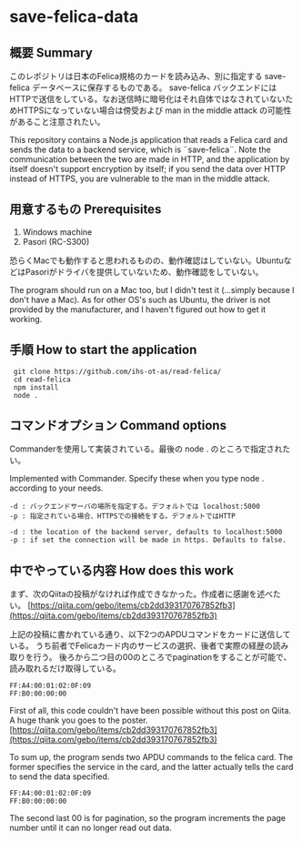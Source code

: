 ﻿# save-felica-data

## 概要 Summary
 このレポジトリは日本のFelica規格のカードを読み込み、別に指定する save-felica データベースに保存するものである。
 save-felica バックエンドにはHTTPで送信をしている。なお送信時に暗号化はそれ自体ではなされていないためHTTPSになっていない場合は傍受および man in the middle attack の可能性があること注意されたい。
 
 This repository contains a Node.js application that reads a Felica card and sends the data to a backend service, which is ¨save-felica¨.
 Note the communication between the two are made in HTTP, and the application by itself doesn't support encryption by itself; if you send the data over HTTP instead of HTTPS, you are vulnerable to the man in the middle attack.
 
 
 ## 用意するもの Prerequisites
 <ol>
 <li> Windows machine </li>
 <li> Pasori (RC-S300)</li>
 </ol>
 恐らくMacでも動作すると思われるものの、動作確認はしていない。UbuntuなどはPasoriがドライバを提供していないため、動作確認をしていない。
 
 The program should run on a Mac too, but I didn't test it (...simply because I don't have a Mac).
 As for other OS's such as Ubuntu, the driver is not provided by the manufacturer, and I haven't figured out how to get it working.
 
 ## 手順 How to start the application
 
     git clone https://github.com/ihs-ot-as/read-felica/
     cd read-felica
     npm install
     node .
     
## コマンドオプション Command options
 Commanderを使用して実装されている。最後の
      node . 
 のところで指定されたい。
 
 Implemented with Commander. Specify these when you type
      node .
 according to your needs.
 
    -d : バックエンドサーバの場所を指定する。デフォルトでは localhost:5000
    -p : 指定されている場合、HTTPSでの接続をする。デフォルトではHTTP
 
    -d : the location of the backend server, defaults to localhost:5000
    -p : if set the connection will be made in https. Defaults to false.
     
## 中でやっている内容 How does this work
まず、次のQiitaの投稿がなければ作成できなかった。作成者に感謝を述べたい。
[https://qiita.com/gebo/items/cb2dd393170767852fb3](https://qiita.com/gebo/items/cb2dd393170767852fb3)

上記の投稿に書かれている通り、以下2つのAPDUコマンドをカードに送信している。
うち前者でFelicaカード内のサービスの選択、後者で実際の経歴の読み取りを行う。
後ろから二つ目の00のところでpaginationをすることが可能で、読み取れるだけ取得している。

    FF:A4:00:01:02:0F:09
    FF:B0:00:00:00


First of all, this code couldn't have been possible without this post on Qiita. A huge thank you goes to the poster.
[https://qiita.com/gebo/items/cb2dd393170767852fb3](https://qiita.com/gebo/items/cb2dd393170767852fb3)

To sum up, the program sends two APDU commands to the felica card. The former specifies the service in the card, and the latter actually tells the card to send the data specified.

    FF:A4:00:01:02:0F:09
    FF:B0:00:00:00

The second last 00 is for pagination, so the program increments the page number until it can no longer read out data.


     
     
